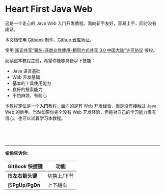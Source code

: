 Heart First Java Web
====================

这是一个走心的 Java Web 入门开发教程。面向新手友好，容易上手，同时没有废话。


本文档使用 [Gitbook](https://github.com/GitbookIO/gitbook) 制作，[Github 仓库地址](https://github.com/skyline75489/Heart-First-JavaWeb)。

使用 [知识共享“署名-非商业性使用-相同方式共享 3.0 中国大陆”许可协议](https://creativecommons.org/licenses/by-nc-sa/3.0/cn/) 授权。

阅读这本教程之前，希望你能够具备以下技能：

* Java 语言基础
* Web 开发基础
* 基本的工具使用能力
* 良好的搜索能力
* 不怕麻烦，有耐心

本教程定位是一个**入门**教程，面向的是有 Web 开发经验，但是没有接触过 Java Web 的新手。当然如果你完全没有 Web 开发经验，但是对自己的学习能力很有信心，也可以试着学习本教程。



<br><br><br><hr>
**偷偷告诉你:**

|  GitBook 快捷键   |   功能   |
|--------------|---------|
|  按**左右箭头键**  |  切换上/下节 |
|  按**PgUp/PgDn**  |  上下翻页    |
